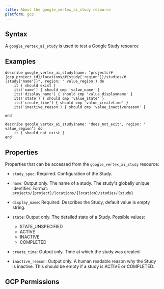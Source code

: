 ```yaml
---
title: About the google_vertex_ai_study resource
platform: gcp
---
```


## Syntax
A `google_vertex_ai_study` is used to test a Google Study resource

## Examples
```
describe google_vertex_ai_study(name: "projects/#{gcp_project_id}/locations/#{study['region']}/studies/#{study['name']}", region: ' value_region') do
	it { should exist }
	its('name') { should cmp 'value_name' }
	its('display_name') { should cmp 'value_displayname' }
	its('state') { should cmp 'value_state' }
	its('create_time') { should cmp 'value_createtime' }
	its('inactive_reason') { should cmp 'value_inactivereason' }

end

describe google_vertex_ai_study(name: "does_not_exit", region: ' value_region') do
	it { should_not exist }
end
```

## Properties
Properties that can be accessed from the `google_vertex_ai_study` resource:


  * `study_spec`: Required. Configuration of the Study.

  * `name`: Output only. The name of a study. The study's globally unique identifier. Format: `projects/{project}/locations/{location}/studies/{study}`

  * `display_name`: Required. Describes the Study, default value is empty string.

  * `state`: Output only. The detailed state of a Study.
  Possible values:
    * STATE_UNSPECIFIED
    * ACTIVE
    * INACTIVE
    * COMPLETED

  * `create_time`: Output only. Time at which the study was created.

  * `inactive_reason`: Output only. A human readable reason why the Study is inactive. This should be empty if a study is ACTIVE or COMPLETED.


## GCP Permissions
